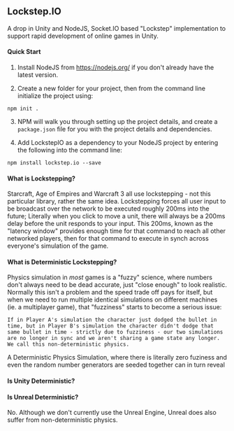 ## Lockstep.IO

A drop in Unity and NodeJS, Socket.IO based "Lockstep" implementation to support rapid development of online games in Unity.

#### Quick Start

1. Install NodeJS from https://nodejs.org/ if you don't already have the latest version.

2. Create a new folder for your project, then from the command line initialize the project using:

```
npm init .
```

3. NPM will walk you through setting up the project details, and create a `package.json` file for you with the project details and dependencies.

4. Add LockstepIO as a dependency to your NodeJS project by entering the following into the command line:

```
npm install lockstep.io --save
```


#### What is Lockstepping?

Starcraft, Age of Empires and Warcraft 3 all use lockstepping - not this particular library, rather the same idea. Lockstepping forces all user input to be broadcast over the network to be executed roughly 200ms into the future; Literally when you click to move a unit, there will always be a 200ms delay before the unit responds to your input. This 200ms, known as the "latency window" provides enough time for that command to reach all other networked players, then for that command to execute in synch across everyone's simulation of the game.

#### What is Deterministic Lockstepping?

Physics simulation in *most* games is a "fuzzy" science, where numbers don't always need to be dead accurate, just "close enough" to look realistic. Normally this isn't a problem and the speed trade off pays for itself, but when we need to run multiple identical simulations on different machines (ie. a multiplayer game), that "fuzziness" starts to become a serious issue: 

```
If in Player A's simulation the character just dodged the bullet in time, but in Player B's simulation the character didn't dodge that same bullet in time - strictly due to fuzziness - our two simulations are no longer in sync and we aren't sharing a game state any longer. We call this non-deterministic physics.
```

A Deterministic Physics Simulation, where there is literally zero fuziness and even the random number generators are seeded together can in turn reveal



#### Is Unity Deterministic?

#### Is Unreal Deterministic?

No. Although we don't currently use the Unreal Engine, Unreal does also suffer from non-deterministic physics.
